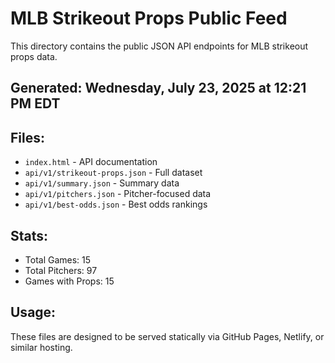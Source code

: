 # MLB Strikeout Props Public Feed

This directory contains the public JSON API endpoints for MLB strikeout props data.

## Generated: Wednesday, July 23, 2025 at 12:21 PM EDT

## Files:
- `index.html` - API documentation
- `api/v1/strikeout-props.json` - Full dataset
- `api/v1/summary.json` - Summary data
- `api/v1/pitchers.json` - Pitcher-focused data  
- `api/v1/best-odds.json` - Best odds rankings

## Stats:
- Total Games: 15
- Total Pitchers: 97
- Games with Props: 15

## Usage:
These files are designed to be served statically via GitHub Pages, Netlify, or similar hosting.
